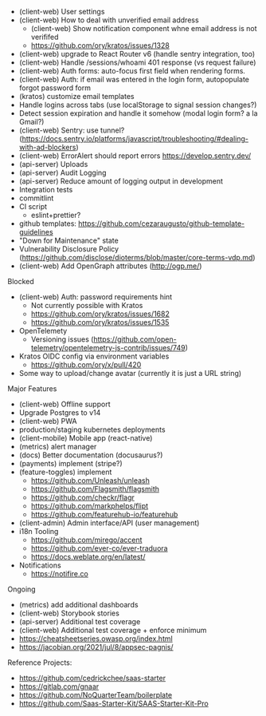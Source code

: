 - (client-web) User settings
- (client-web) How to deal with unverified email address
  - (client-web) Show notification component whne email address is not verififed
  - https://github.com/ory/kratos/issues/1328
- (client-web) upgrade to React Router v6 (handle sentry integration, too)
- (client-web) Handle /sessions/whoami 401 response (vs request failure)
- (client-web) Auth forms: auto-focus first field when rendering forms.
- (client-web) Auth: if email was entered in the login form, autopopulate forgot password form
- (kratos) customize email templates
- Handle logins across tabs (use localStorage to signal session changes?)
- Detect session expiration and handle it somehow (modal login form? a la Gmail?)
- (client-web) Sentry: use tunnel? (https://docs.sentry.io/platforms/javascript/troubleshooting/#dealing-with-ad-blockers)
- (client-web) ErrorAlert should report errors https://develop.sentry.dev/
- (api-server) Uploads
- (api-server) Audit Logging
- (api-server) Reduce amount of logging output in development
- Integration tests
- commitlint
- CI script
  - eslint+prettier?
- github templates: https://github.com/cezaraugusto/github-template-guidelines
- "Down for Maintenance" state
- Vulnerability Disclosure Policy (https://github.com/disclose/dioterms/blob/master/core-terms-vdp.md)
- (client-web) Add OpenGraph attributes (http://ogp.me/)

Blocked

- (client-web) Auth: password requirements hint
  - Not currently possible with Kratos
  - https://github.com/ory/kratos/issues/1682
  - https://github.com/ory/kratos/issues/1535
- OpenTelemety
  - Versioning issues (https://github.com/open-telemetry/opentelemetry-js-contrib/issues/749)
- Kratos OIDC config via environment variables
  - https://github.com/ory/x/pull/420
- Some way to upload/change avatar (currently it is just a URL string)

Major Features

- (client-web) Offline support
- Upgrade Postgres to v14
- (client-web) PWA
- production/staging kubernetes deployments
- (client-mobile) Mobile app (react-native)
- (metrics) alert manager
- (docs) Better documentation (docusaurus?)
- (payments) implement (stripe?)
- (feature-toggles) implement
  - https://github.com/Unleash/unleash
  - https://github.com/Flagsmith/flagsmith
  - https://github.com/checkr/flagr
  - https://github.com/markphelps/flipt
  - https://github.com/featurehub-io/featurehub
- (client-admin) Admin interface/API (user management)
- i18n Tooling
  - https://github.com/mirego/accent
  - https://github.com/ever-co/ever-traduora
  - https://docs.weblate.org/en/latest/
- Notifications
  - https://notifire.co

Ongoing

- (metrics) add additional dashboards
- (client-web) Storybook stories
- (api-server) Additional test coverage
- (client-web) Additional test coverage + enforce minimum
- https://cheatsheetseries.owasp.org/index.html
- https://jacobian.org/2021/jul/8/appsec-pagnis/

Reference Projects:

- https://github.com/cedrickchee/saas-starter
- https://gitlab.com/gnaar
- https://github.com/NoQuarterTeam/boilerplate
- https://github.com/Saas-Starter-Kit/SAAS-Starter-Kit-Pro
